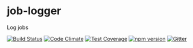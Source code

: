 # job-logger
Log jobs

[![Build Status](https://travis-ci.org/octoblu/job-logger.svg?branch=master)](https://travis-ci.org/octoblu/job-logger)
[![Code Climate](https://codeclimate.com/github/octoblu/job-logger/badges/gpa.svg)](https://codeclimate.com/github/octoblu/job-logger)
[![Test Coverage](https://codeclimate.com/github/octoblu/job-logger/badges/coverage.svg)](https://codeclimate.com/github/octoblu/job-logger)
[![npm version](https://badge.fury.io/js/job-logger.svg)](http://badge.fury.io/js/job-logger)
[![Gitter](https://badges.gitter.im/octoblu/help.svg)](https://gitter.im/octoblu/help)

